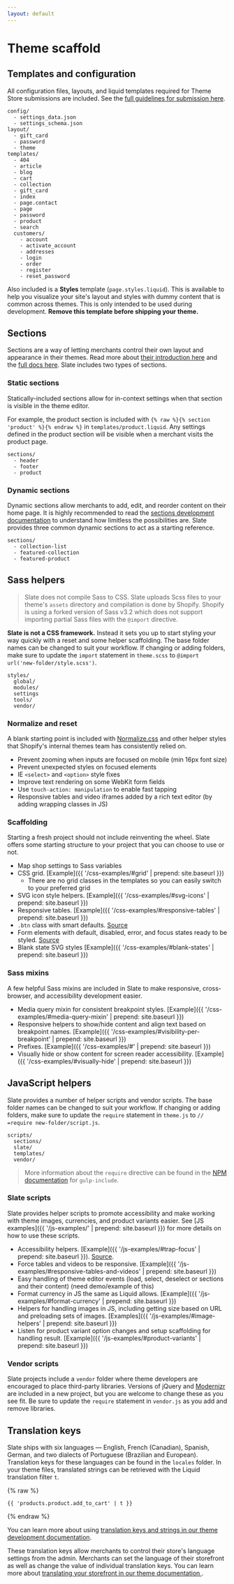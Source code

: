 ```yaml
---
layout: default
---
```


# Theme scaffold

## Templates and configuration

All configuration files, layouts, and liquid templates required for Theme Store submissions are included. See the [full guidelines for submission here](https://help.shopify.com/themes/development/theme-store-requirements?ref=slate-docs).

```
config/
  - settings_data.json
  - settings_schema.json
layout/
  - gift_card
  - password
  - theme
templates/
  - 404
  - article
  - blog
  - cart
  - collection
  - gift_card
  - index
  - page.contact
  - page
  - password
  - product
  - search
  customers/
    - account
    - activate_account
    - addresses
    - login
    - order
    - register
    - reset_password
```

Also included is a **Styles** template (`page.styles.liquid`). This is available to help you visualize your site's layout and styles with dummy content that is common across themes. This is only intended to be used during development. **Remove this template before shipping your theme.**

## Sections

Sections are a way of letting merchants control their own layout and appearance in their themes. Read more about [their introduction here](https://www.shopify.com/partners/blog/introducing-sections-for-shopify-themes) and the [full docs here](https://help.shopify.com/themes/development/theme-editor/sections). Slate includes two types of sections.

### Static sections

Statically-included sections allow for in-context settings when that section is visible in the theme editor.

For example, the product section is included with `{% raw %}{% section 'product' %}{% endraw %}` in `templates/product.liquid`. Any settings defined in the product section will be visible when a merchant visits the product page.

```
sections/
  - header
  - footer
  - product
```

### Dynamic sections

Dynamic sections allow merchants to add, edit, and reorder content on their home page. It is highly recommended to read the [sections development documentation](https://help.shopify.com/themes/development/theme-editor/sections) to understand how limitless the possibilities are. Slate provides three common dynamic sections to act as a starting reference.

```
sections/
  - collection-list
  - featured-collection
  - featured-product
```

## Sass helpers

<blockquote>
Slate does not compile Sass to CSS.  Slate uploads Scss files to your theme's <code>assets</code> directory and compilation is done by Shopify.  Shopify is using a forked version of Sass v3.2 which does not support importing partial Sass files with the <code>@import</code> directive.
</blockquote>

**Slate is not a CSS framework.** Instead it sets you up to start styling your way quickly with a reset and some helper scaffolding. The base folder names can be changed to suit your workflow. If changing or adding folders, make sure to update the `import` statement in `theme.scss` to `@import url('new-folder/style.scss')`.

```
styles/
  global/
  modules/
  settings
  tools/
  vendor/
```

### Normalize and reset

A blank starting point is included with [Normalize.css](https://necolas.github.io/normalize.css/) and other helper styles that Shopify's internal themes team has consistently relied on.

* Prevent zooming when inputs are focused on mobile (min 16px font size)
* Prevent unexpected styles on focused elements
* IE `<select>` and `<option>` style fixes
* Improve text rendering on some WebKit form fields
* Use `touch-action: manipulation` to enable fast tapping
* Responsive tables and video iframes added by a rich text editor (by adding wrapping classes in JS)

### Scaffolding

Starting a fresh project should not include reinventing the wheel. Slate offers some starting structure to your project that you can choose to use or not.

- Map shop settings to Sass variables
- CSS grid. [Example]({{ '/css-examples/#grid' | prepend: site.baseurl }})
  - There are no grid classes in the templates so you can easily switch to your preferred grid
- SVG icon style helpers. [Example]({{ '/css-examples/#svg-icons' | prepend: site.baseurl }})
- Responsive tables. [Example]({{ '/css-examples/#responsive-tables' | prepend: site.baseurl }})
- `.btn` class with smart defaults. [Source](https://github.com/Shopify/slate/blob/master/src/styles/global/links-buttons.scss)
- Form elements with default, disabled, error, and focus states ready to be styled. [Source](https://github.com/Shopify/slate/blob/master/src/styles/global/forms.scss)
- Blank state SVG styles [Example]({{ '/css-examples/#blank-states' | prepend: site.baseurl }})

### Sass mixins

A few helpful Sass mixins are included in Slate to make responsive, cross-browser, and accessibility development easier.

- Media query mixin for consistent breakpoint styles. [Example]({{ '/css-examples/#media-query-mixin' | prepend: site.baseurl }})
- Responsive helpers to show/hide content and align text based on breakpoint names. [Example]({{ '/css-examples/#visibility-per-breakpoint' | prepend: site.baseurl }})
- Prefixes. [Example]({{ '/css-examples/#' | prepend: site.baseurl }})
- Visually hide or show content for screen reader accessibility. [Example]({{ '/css-examples/#visually-hide' | prepend: site.baseurl }})


## JavaScript helpers

Slate provides a number of helper scripts and vendor scripts. The base folder names can be changed to suit your workflow. If changing or adding folders, make sure to update the `require` statement in `theme.js` to `// =require new-folder/script.js`.  

```
scripts/
  sections/
  slate/
  templates/
  vendor/
```

<blockquote>
More information about the <code>require</code> directive can be found in the <a href="https://www.npmjs.com/package/gulp-include">NPM documentation</a> for <code>gulp-include</code>.
</blockquote>

### Slate scripts

Slate provides helper scripts to promote accessibility and make working with theme images, currencies, and product variants easier.  See [JS examples]({{ '/js-examples/' | prepend: site.baseurl }}) for more details on how to use these scripts.

- Accessibility helpers. [Example]({{ '/js-examples/#trap-focus' | prepend: site.baseurl }}). [Source](https://github.com/Shopify/slate/blob/master/src/scripts/slate/a11y.js).
- Force tables and videos to be responsive. [Example]({{ '/js-examples/#responsive-tables-and-videos' | prepend: site.baseurl }})
- Easy handling of theme editor events (load, select, deselect or sections and their content) (need demo/example of this)
- Format currency in JS the same as Liquid allows. [Example]({{ '/js-examples/#format-currency' | prepend: site.baseurl }})
- Helpers for handling images in JS, including getting size based on URL and preloading sets of images. [Examples]({{ '/js-examples/#image-helpers' | prepend: site.baseurl }})
- Listen for product variant option changes and setup scaffolding for handling result. [Example]({{ '/js-examples/#product-variants' | prepend: site.baseurl }})

### Vendor scripts

Slate projects include a `vendor` folder where theme developers are encouraged to place third-party libraries.  Versions of jQuery and [Modernizr](https://modernizr.com/) are included in a new project, but you are welcome to change these as you see fit.  Be sure to update the `require` statement in `vendor.js` as you add and remove libraries.

## Translation keys

Slate ships with six languages — English, French (Canadian), Spanish, German, and two dialects of Portuguese (Brazilian and European).  Translation keys for these languages can be found in the `locales` folder.  In your theme files, translated strings can be retrieved with the Liquid translation filter `t`.

{% raw %}
```
{{ 'products.product.add_to_cart' | t }}
```
{% endraw %}

You can learn more about using [translation keys and strings in our theme development documentation](https://help.shopify.com/themes/development/internationalizing/translation-filter).

These translation keys allow merchants to control their store's language settings from the admin.  Merchants can set the language of their storefront as well as change the value of individual translation keys. You can learn more about [translating your storefront in our theme documentation ](https://help.shopify.com/manual/sell-online/online-store/translate-theme).
